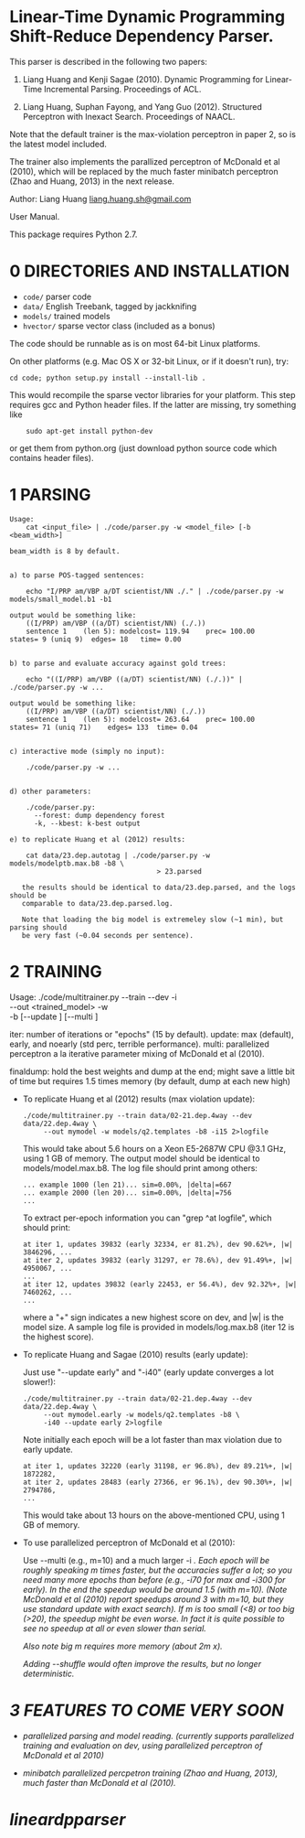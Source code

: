 Linear-Time Dynamic Programming Shift-Reduce Dependency Parser.
===

This parser is described in the following two papers:

1. Liang Huang and Kenji Sagae (2010).
   Dynamic Programming for Linear-Time Incremental Parsing.
   Proceedings of ACL.

2. Liang Huang, Suphan Fayong, and Yang Guo (2012).
   Structured Perceptron with Inexact Search.
   Proceedings of NAACL.

Note that the default trainer is the max-violation perceptron in paper 2,
so is the latest model included. 

The trainer also implements the parallized perceptron of McDonald et al (2010),
which will be replaced by the much faster minibatch perceptron (Zhao and Huang, 2013)
in the next release.

Author: Liang Huang <liang.huang.sh@gmail.com>

User Manual.

This package requires Python 2.7.

0 DIRECTORIES AND INSTALLATION 
====================

-  `code/`	      parser code
-  `data/`	      English Treebank, tagged by jackknifing
-  `models/`     trained models
-  `hvector/`    sparse vector class (included as a bonus)

  The code should be runnable as is on most 64-bit Linux platforms.

  On other platforms (e.g. Mac OS X or 32-bit Linux, or if it doesn't run), try:
  
	cd code; python setup.py install --install-lib .

  This would recompile the sparse vector libraries for your platform.
  This step requires gcc and Python header files. If the latter are missing, try something like
  
        sudo apt-get install python-dev
  
  or get them from python.org (just download python source code which contains header files).

1 PARSING 
=========================================

	Usage:
		cat <input_file> | ./code/parser.py -w <model_file> [-b <beam_width>]

	beam_width is 8 by default.


	a) to parse POS-tagged sentences:

		echo "I/PRP am/VBP a/DT scientist/NN ./." | ./code/parser.py -w models/small_model.b1 -b1

	output would be something like:
		((I/PRP) am/VBP ((a/DT) scientist/NN) (./.))
		sentence 1    (len 5): modelcost= 119.94	prec= 100.00	states= 9 (uniq 9)	edges= 18	time= 0.00


	b) to parse and evaluate accuracy against gold trees:
	
		echo "((I/PRP) am/VBP ((a/DT) scientist/NN) (./.))" | ./code/parser.py -w ...

	output would be something like:
		((I/PRP) am/VBP ((a/DT) scientist/NN) (./.))
		sentence 1    (len 5): modelcost= 263.64	prec= 100.00	states= 71 (uniq 71)	edges= 133	time= 0.04


	c) interactive mode (simply no input):

		./code/parser.py -w ...


	d) other parameters:

		./code/parser.py:
		  --forest: dump dependency forest
		  -k, --kbest: k-best output

	e) to replicate Huang et al (2012) results:
	
		cat data/23.dep.autotag | ./code/parser.py -w models/modelptb.max.b8 -b8 \
                                        > 23.parsed

 	   the results should be identical to data/23.dep.parsed, and the logs should be 
	   comparable to data/23.dep.parsed.log. 
	   
	   Note that loading the big model is extremeley slow (~1 min), but parsing should
	   be very fast (~0.04 seconds per sentence).

2 TRAINING  
=======================================

  Usage:
     ./code/multitrainer.py --train <train> --dev <dev> -i <iter> \
     			    --out <trained_model> -w <templates> \
			    -b<beam> [--update <method>] [--multi <multi>] 
  
  iter: number of iterations or "epochs" (15 by default).
  update: max (default), early, and noearly (std perc, terrible performance).
  multi: parallelized perceptron a la iterative parameter mixing of McDonald et al (2010).

  finaldump: hold the best weights and dump at the end; might save a little bit of time but requires 1.5 times memory (by default, dump at each new high)
			   
  * To replicate Huang et al (2012) results (max violation update):

        ./code/multitrainer.py --train data/02-21.dep.4way --dev data/22.dep.4way \
  			 --out mymodel -w models/q2.templates -b8 -i15 2>logfile

    This would take about 5.6 hours on a Xeon E5-2687W CPU @3.1 GHz, using 1 GB of memory. 
    The output model should be identical to models/model.max.b8. 
    The log file should print among others:

        ... example 1000 (len 21)... sim=0.00%, |delta|=667
        ... example 2000 (len 20)... sim=0.00%, |delta|=756
        ...
        
    To extract per-epoch information you can "grep ^at logfile", which should print:
    
        at iter 1, updates 39832 (early 32334, er 81.2%), dev 90.62%+, |w| 3846296, ...
        at iter 2, updates 39832 (early 31297, er 78.6%), dev 91.49%+, |w| 4950067, ...
        ... 
        at iter 12, updates 39832 (early 22453, er 56.4%), dev 92.32%+, |w| 7460262, ...
        ...

    where a "+" sign indicates a new highest score on dev, and |w| is the model size.
    A sample log file is provided in models/log.max.b8 (iter 12 is the highest score).

  * To replicate Huang and Sagae (2010) results (early update):

    Just use "--update early" and "-i40" (early update converges a lot slower!):

        ./code/multitrainer.py --train data/02-21.dep.4way --dev data/22.dep.4way \
  			 --out mymodel.early -w models/q2.templates -b8 \
             -i40 --update early 2>logfile

    Note initially each epoch will be a lot faster than max violation due to early update.

        at iter 1, updates 32220 (early 31198, er 96.8%), dev 89.21%+, |w| 1872282,
        at iter 2, updates 28483 (early 27366, er 96.1%), dev 90.30%+, |w| 2794786,
        ...

    This would take about 13 hours on the above-mentioned CPU, using 1 GB of memory.

  * To use parallelized perceptron of McDonald et al (2010):

    Use --multi <m> (e.g., m=10) and a much larger -i <i>. 
    Each epoch will be roughly speaking m times faster, but the accuracies suffer a lot;
    so you need many more epochs than before (e.g., -i70 for max and -i300 for early).
    In the end the speedup would be around 1.5 (with m=10).
    (Note McDonald et al (2010) report speedups around 3 with m=10, 
     but they use standard update with exact search).
    If m is too small (<8) or too big (>20), the speedup might be even worse.
    In fact it is quite possible to see no speedup at all or even slower than serial.

    Also note big m requires more memory (about 2m x).

    Adding --shuffle would often improve the results, but no longer deterministic.

3 FEATURES TO COME VERY SOON 
=====================

  * parallelized parsing and model reading.
    (currently supports parallelized training and evaluation on dev, 
	using parallelized perceptron of McDonald et al 2010)

  * minibatch parallelized percpetron training (Zhao and Huang, 2013),
	much faster than McDonald et al (2010).
# lineardpparser
